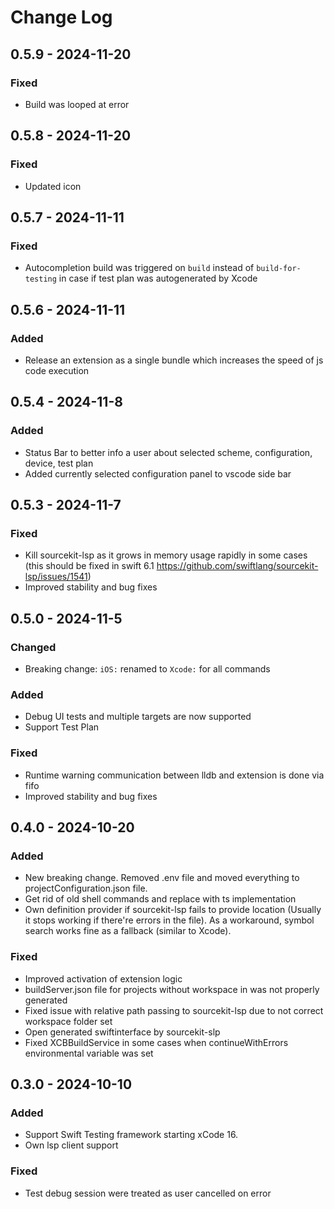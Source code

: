 # Change Log

## 0.5.9 - 2024-11-20

### Fixed

-   Build was looped at error

## 0.5.8 - 2024-11-20

### Fixed

-   Updated icon

## 0.5.7 - 2024-11-11

### Fixed

-   Autocompletion build was triggered on `build` instead of `build-for-testing` in case if test plan was autogenerated by Xcode

## 0.5.6 - 2024-11-11

### Added

-   Release an extension as a single bundle which increases the speed of js code execution

## 0.5.4 - 2024-11-8

### Added

-   Status Bar to better info a user about selected scheme, configuration, device, test plan
-   Added currently selected configuration panel to vscode side bar

## 0.5.3 - 2024-11-7

### Fixed

-   Kill sourcekit-lsp as it grows in memory usage rapidly in some cases (this should be fixed in swift 6.1 https://github.com/swiftlang/sourcekit-lsp/issues/1541)
-   Improved stability and bug fixes

## 0.5.0 - 2024-11-5

### Changed

-   Breaking change: `iOS:` renamed to `Xcode:` for all commands

### Added

-   Debug UI tests and multiple targets are now supported
-   Support Test Plan

### Fixed

-   Runtime warning communication between lldb and extension is done via fifo
-   Improved stability and bug fixes

## 0.4.0 - 2024-10-20

### Added

-   New breaking change. Removed .env file and moved everything to projectConfiguration.json file.
-   Get rid of old shell commands and replace with ts implementation
-   Own definition provider if sourcekit-lsp fails to provide location (Usually it stops working if there're errors in the file). As a workaround, symbol search works fine as a fallback (similar to Xcode).

### Fixed

-   Improved activation of extension logic
-   buildServer.json file for projects without workspace in was not properly generated
-   Fixed issue with relative path passing to sourcekit-lsp due to not correct workspace folder set
-   Open generated swiftinterface by sourcekit-slp
-   Fixed XCBBuildService in some cases when continueWithErrors environmental variable was set

## 0.3.0 - 2024-10-10

### Added

-   Support Swift Testing framework starting xCode 16.
-   Own lsp client support

### Fixed

-   Test debug session were treated as user cancelled on error
